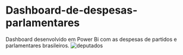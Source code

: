 # Dashboard-de-despesas-parlamentares
Dashboard desenvolvido em Power Bi com as despesas de partidos e parlamentares brasileiros.
![deputados](https://github.com/lucianefrois/Dashboard-de-despesas-parlamentares/assets/148587576/a9898927-d904-4cf7-a7a5-04c552f0f8fe)
